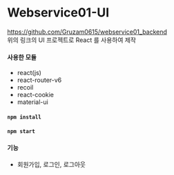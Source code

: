 # Webservice01-UI
https://github.com/Gruzam0615/webservice01_backend  
위의 링크의 UI 프로젝트로 React 를 사용하여 제작  

#### 사용한 모듈
- react(js)
- react-router-v6
- recoil
- react-cookie
- material-ui


#### `npm install`
#### `npm start` 


#### 기능
- 회원가입, 로그인, 로그아웃